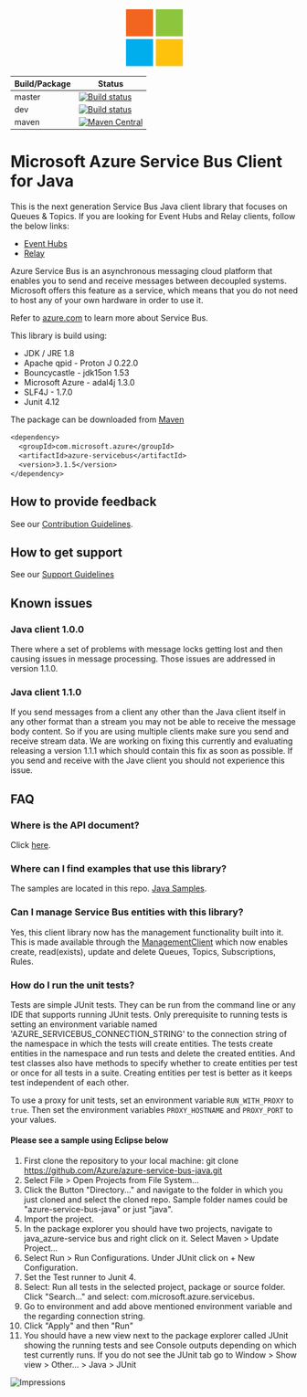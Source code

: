 <p align="center">
  <img src="service-bus.png" alt="Microsoft Azure Service Bus" width="100"/>
</p>

|Build/Package|Status|
|------|-------------|
|master|[![Build status](https://ci.appveyor.com/api/projects/status/vx6o2sckac0p4jti?svg=true)](https://ci.appveyor.com/project/vinaysurya/azure-service-bus-java/branch/master) |
|dev|[![Build status](https://ci.appveyor.com/api/projects/status/vx6o2sckac0p4jti/branch/dev?svg=true)](https://ci.appveyor.com/project/vinaysurya/azure-service-bus-java/branch/dev) |
|maven|[![Maven Central](https://maven-badges.herokuapp.com/maven-central/com.microsoft.azure/azure-servicebus/badge.svg)](https://maven-badges.herokuapp.com/maven-central/com.microsoft.azure/azure-servicebus)|

# Microsoft Azure Service Bus Client for Java

This is the next generation Service Bus Java client library that focuses on Queues & Topics. If you are looking for Event Hubs and Relay clients, follow the below links:
* [Event Hubs](https://github.com/azure/azure-event-hubs-dotnet)
* [Relay](https://github.com/azure/azure-relay-dotnet)

Azure Service Bus is an asynchronous messaging cloud platform that enables you to send and receive messages between decoupled systems. Microsoft offers this feature as a service, which means that you do not need to host any of your own hardware in order to use it.

Refer to [azure.com](https://azure.microsoft.com/services/service-bus/) to learn more about Service Bus.

This library is build using:
* JDK / JRE 1.8
* Apache qpid - Proton J 0.22.0
* Bouncycastle - jdk15on 1.53
* Microsoft Azure - adal4j 1.3.0
* SLF4J - 1.7.0
* Junit 4.12

The package can be downloaded from [Maven](http://search.maven.org/#search%7Cgav%7C1%7Cg%3A%22com.microsoft.azure%22%20AND%20a%3A%22azure-servicebus%22)

[//]: # ({x-version-update-start;com.microsoft.azure:azure-servicebus;current})
```
<dependency>
  <groupId>com.microsoft.azure</groupId>
  <artifactId>azure-servicebus</artifactId>
  <version>3.1.5</version>
</dependency>
```
[//]: # ({x-version-update-end})

## How to provide feedback

See our [Contribution Guidelines](../.github/CONTRIBUTING.md).

## How to get support

See our [Support Guidelines](../.github/SUPPORT.md)

## Known issues

### Java client 1.0.0

There where a set of problems with message locks getting lost and then causing issues in message processing. Those issues are addressed in version 1.1.0.

### Java client 1.1.0

If you send messages from a client any other than the Java client itself in any other format than a stream you may not be able to receive the message body content. So if you are using multiple clients make sure you send and receive stream data. We are working on fixing this currently and evaluating releasing a version 1.1.1 which should contain this fix as soon as possible. If you send and receive with the Jave client you should not experience this issue.

## FAQ

### Where is the API document?
Click [here](https://docs.microsoft.com/java/api/overview/azure/servicebus/clientlibrary).

### Where can I find examples that use this library?

The samples are located in this repo. [Java Samples](https://github.com/Azure/azure-service-bus/tree/master/samples/Java).

### Can I manage Service Bus entities with this library?

Yes, this client library now has the management functionality built into it. This is made available through the [ManagementClient](https://github.com/Azure/azure-sdk-for-java/blob/master/sdk/servicebus/microsoft-azure-servicebus/src/main/java/com/microsoft/azure/servicebus/management/ManagementClient.java) which now enables create, read(exists), update and delete Queues, Topics, Subscriptions, Rules.

### How do I run the unit tests?

Tests are simple JUnit tests. They can be run from the command line or any IDE that supports running JUnit tests.
Only prerequisite to running tests is setting an environment variable named 'AZURE_SERVICEBUS_CONNECTION_STRING' to the connection string
 of the namespace in which the tests will create entities. The tests create entities in the namespace and run tests and delete the created entities.
And test classes also have methods to specify whether to create entities per test or once for all tests in a suite. Creating entities per test is better
as it keeps test independent of each other.

To use a proxy for unit tests, set an environment variable `RUN_WITH_PROXY` to `true`. Then set the environment variables `PROXY_HOSTNAME` and `PROXY_PORT` to your values.

#### Please see a sample using Eclipse below

1. First clone the repository to your local machine: git clone https://github.com/Azure/azure-service-bus-java.git
2. Select File > Open Projects from File System...
3. Click the Button "Directory..." and navigate to the folder in which you just cloned and select the cloned repo. Sample folder names could be "azure-service-bus-java" or just "java".
4. Import the project.
5. In the package explorer you should have two projects, navigate to java_azure-service bus and right click on it. Select Maven > Update Project...
6. Select Run > Run Configurations. Under JUnit click on + New Configuration.
7. Set the Test runner to Junit 4.
8. Select: Run all tests in the selected project, package or source folder. Click "Search..." and select: com.microsoft.azure.servicebus.
8. Go to environment and add above mentioned environment variable and the regarding connection string.
9. Click "Apply" and then "Run"
10. You should have a new view next to the package explorer called JUnit showing the running tests and see Console outputs depending on which test currently runs. If you do not see the JUnit tab go to Window > Show view > Other... > Java > JUnit

![Impressions](https://azure-sdk-impressions.azurewebsites.net/api/impressions/azure-sdk-for-java%2Fsdk%2Fservicebus%2FREADME.png)

